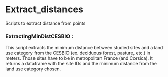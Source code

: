 # Extract_distances
Scripts to extract distance from points

### ExtractingMinDistCESBIO :
This script extracts the minimum distance between studied sites and a land use 
category from the CESBIO (ex. deciduous forest, pasture, etc.) in meters.
Those sites have to be in metropolitan France (and Corsica).
It returns a dataframe with the site IDs and the minimum distance from the 
land use category chosen.
